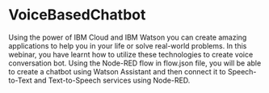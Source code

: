# VoiceBasedChatbot

Using the power of IBM Cloud and IBM Watson you can create amazing applications to help you in your life or solve real-world problems. In this webinar, you have learnt how to utilize these technologies to create voice conversation bot. 
Using the Node-RED flow in flow.json file, you will be able to create a chatbot using Watson Assistant and then connect it to Speech-to-Text and Text-to-Speech services using Node-RED.
